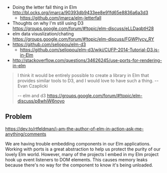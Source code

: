 - Doing the letter fall thing in Elm http://bl.ocks.org/jmarca/90393db9433ee8e91fd65e8836a6a3d3
  - https://github.com/jmarca/elm-letterfall
- Thoughts on why I'm still using D3 https://groups.google.com/forum/#!topic/elm-discuss/eLLDaqbtH28
- elm data visuslization/chating https://groups.google.com/forum/#!topic/elm-discuss/FGWPIycv_RY
- https://github.com/seliopou/elm-d3
  - https://github.com/seliopou/elm-d3/wiki/CUFP-2014-Tutorial-D3.js-in-Elm
- http://stackoverflow.com/questions/34626245/use-ports-for-rendering-in-elm

>I think it would be entirely possible to create a library in Elm that provides similar tools to D3, and I would love to have such a thing. -- Evan Czaplicki
>
>-- elm and d3 https://groups.google.com/forum/#!topic/elm-discuss/p8whiW6noyo

## Problem

https://dev.to/rtfeldman/i-am-the-author-of-elm-in-action-ask-me-anything/comments

We are having trouble embedding components in our Elm applications. Working with ports is a great abstraction to help us protect the purity of our lovely Elm world. However, many of the projects I embed in my Elm project hook up event listeners to DOM elements. This causes memory leaks because there's no way for the component to know it's being unloaded.
